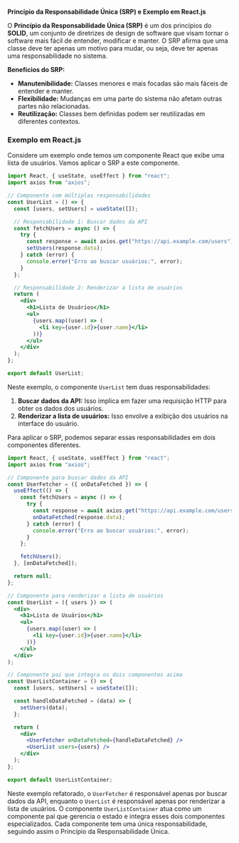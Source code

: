 **Princípio da Responsabilidade Única (SRP) e Exemplo em React.js**

O **Princípio da Responsabilidade Única (SRP)** é um dos princípios do **SOLID**, um conjunto de diretrizes de design de software que visam tornar o software mais fácil de entender, modificar e manter. O SRP afirma que uma classe deve ter apenas um motivo para mudar, ou seja, deve ter apenas uma responsabilidade no sistema.

**Benefícios do SRP:**

- **Manutenibilidade:** Classes menores e mais focadas são mais fáceis de entender e manter.
- **Flexibilidade:** Mudanças em uma parte do sistema não afetam outras partes não relacionadas.
- **Reutilização:** Classes bem definidas podem ser reutilizadas em diferentes contextos.

### Exemplo em React.js

Considere um exemplo onde temos um componente React que exibe uma lista de usuários. Vamos aplicar o SRP a este componente.

```jsx
import React, { useState, useEffect } from "react";
import axios from "axios";

// Componente com múltiplas responsabilidades
const UserList = () => {
  const [users, setUsers] = useState([]);

  // Responsabilidade 1: Buscar dados da API
  const fetchUsers = async () => {
    try {
      const response = await axios.get("https://api.example.com/users");
      setUsers(response.data);
    } catch (error) {
      console.error("Erro ao buscar usuários:", error);
    }
  };

  // Responsabilidade 2: Renderizar a lista de usuários
  return (
    <div>
      <h1>Lista de Usuários</h1>
      <ul>
        {users.map((user) => (
          <li key={user.id}>{user.name}</li>
        ))}
      </ul>
    </div>
  );
};

export default UserList;
```

Neste exemplo, o componente `UserList` tem duas responsabilidades:

1. **Buscar dados da API:** Isso implica em fazer uma requisição HTTP para obter os dados dos usuários.
2. **Renderizar a lista de usuários:** Isso envolve a exibição dos usuários na interface do usuário.

Para aplicar o SRP, podemos separar essas responsabilidades em dois componentes diferentes.

```jsx
import React, { useState, useEffect } from "react";
import axios from "axios";

// Componente para buscar dados da API
const UserFetcher = ({ onDataFetched }) => {
  useEffect(() => {
    const fetchUsers = async () => {
      try {
        const response = await axios.get("https://api.example.com/users");
        onDataFetched(response.data);
      } catch (error) {
        console.error("Erro ao buscar usuários:", error);
      }
    };

    fetchUsers();
  }, [onDataFetched]);

  return null;
};

// Componente para renderizar a lista de usuários
const UserList = ({ users }) => (
  <div>
    <h1>Lista de Usuários</h1>
    <ul>
      {users.map((user) => (
        <li key={user.id}>{user.name}</li>
      ))}
    </ul>
  </div>
);

// Componente pai que integra os dois componentes acima
const UserListContainer = () => {
  const [users, setUsers] = useState([]);

  const handleDataFetched = (data) => {
    setUsers(data);
  };

  return (
    <div>
      <UserFetcher onDataFetched={handleDataFetched} />
      <UserList users={users} />
    </div>
  );
};

export default UserListContainer;
```

Neste exemplo refatorado, o `UserFetcher` é responsável apenas por buscar dados da API, enquanto o `UserList` é responsável apenas por renderizar a lista de usuários. O componente `UserListContainer` atua como um componente pai que gerencia o estado e integra esses dois componentes especializados. Cada componente tem uma única responsabilidade, seguindo assim o Princípio da Responsabilidade Única.
